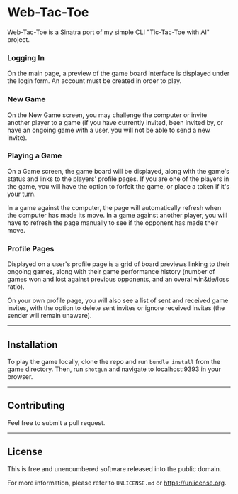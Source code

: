 # Web-Tac-Toe
Web-Tac-Toe is a Sinatra port of my simple CLI "Tic-Tac-Toe with AI" project.

### Logging In
On the main page, a preview of the game board interface is displayed under the login form. An account must be created in order to play.

### New Game
On the New Game screen, you may challenge the computer or invite another player to a game (if you have currently invited, been invited by, or have an ongoing game with a user, you will not be able to send a new invite).

### Playing a Game
On a Game screen, the game board will be displayed, along with the game's status and links to the players' profile pages.
If you are one of the players in the game, you will have the option to forfeit the game, or place a token if it's your turn.

In a game against the computer, the page will automatically refresh when the computer has made its move. In a game against another player, you will have to refresh the page manually to see if the opponent has made their move.

### Profile Pages
Displayed on a user's profile page is a grid of board previews linking to their ongoing games, along with their game performance history (number of games won and lost against previous opponents, and an overal win&tie/loss ratio).

On your own profile page, you will also see a list of sent and received game invites, with the option to delete sent invites or ignore received invites (the sender will remain unaware).

---

## Installation
To play the game locally, clone the repo and run `bundle install` from the game directory.
Then, run `shotgun` and navigate to localhost:9393 in your browser.

---

## Contributing
Feel free to submit a pull request.

---

## License

This is free and unencumbered software released into the public domain.

For more information, please refer to `UNLICENSE.md` or <https://unlicense.org>.